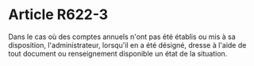 # Article R622-3

Dans le cas où des comptes annuels n'ont pas été établis ou mis à sa disposition, l'administrateur, lorsqu'il en a été désigné, dresse à l'aide de tout document ou renseignement disponible un état de la situation.
